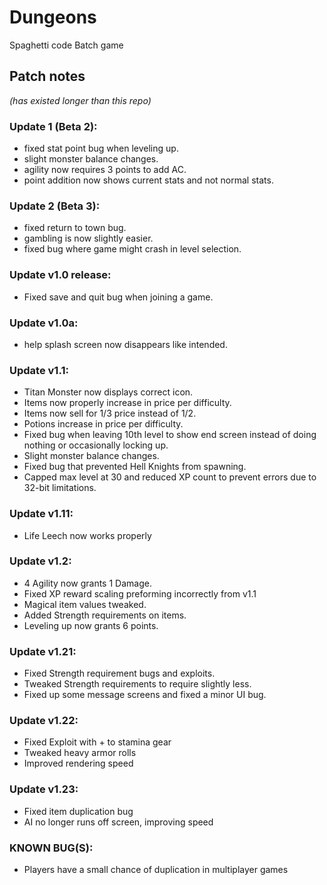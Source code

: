# Dungeons
Spaghetti code Batch game
## Patch notes
*(has existed longer than this repo)*
### Update 1 (Beta 2):
- fixed stat point bug when leveling up.
- slight monster balance changes.
- agility now requires 3 points to add AC.
- point addition now shows current stats and not normal stats.

### Update 2 (Beta 3):
- fixed return to town bug.
- gambling is now slightly easier.
- fixed bug where game might crash in level selection.

### Update v1.0 release:
- Fixed save and quit bug when joining a game.

### Update v1.0a:
- help splash screen now disappears like intended.

### Update v1.1:
- Titan Monster now displays correct icon.
- Items now properly increase in price per difficulty.
- Items now sell for 1/3 price instead of 1/2.
- Potions increase in price per difficulty.
- Fixed bug when leaving 10th level to show end screen instead of doing nothing or occasionally locking up.
- Slight monster balance changes.
- Fixed bug that prevented Hell Knights from spawning.
- Capped max level at 30 and reduced XP count to prevent errors due to 32-bit limitations. 

### Update v1.11:
- Life Leech now works properly

### Update v1.2:
- 4 Agility now grants 1 Damage.
- Fixed XP reward scaling preforming incorrectly from v1.1
- Magical item values tweaked.
- Added Strength requirements on items.
- Leveling up now grants 6 points.

### Update v1.21:
- Fixed Strength requirement bugs and exploits.
- Tweaked Strength requirements to require slightly less.
- Fixed up some message screens and fixed a minor UI bug.

### Update v1.22:
- Fixed Exploit with + to stamina gear
- Tweaked heavy armor rolls
- Improved rendering speed

### Update v1.23:
- Fixed item duplication bug
- AI no longer runs off screen, improving speed

### KNOWN BUG(S):
- Players have a small chance of duplication in multiplayer games
